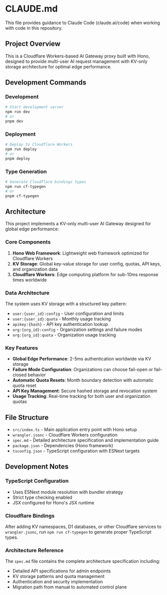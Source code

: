 # CLAUDE.md

This file provides guidance to Claude Code (claude.ai/code) when working with code in this repository.

## Project Overview

This is a Cloudflare Workers-based AI Gateway proxy built with Hono, designed to provide multi-user AI request management with KV-only storage architecture for optimal edge performance.

## Development Commands

### Development
```bash
# Start development server
npm run dev
# or
pnpm dev
```

### Deployment
```bash
# Deploy to Cloudflare Workers
npm run deploy
# or  
pnpm deploy
```

### Type Generation
```bash
# Generate Cloudflare bindings types
npm run cf-typegen
# or
pnpm cf-typegen
```

## Architecture

This project implements a KV-only multi-user AI Gateway designed for global edge performance:

### Core Components

1. **Hono Web Framework**: Lightweight web framework optimized for Cloudflare Workers
2. **KV Storage**: Global key-value storage for user config, quotas, API keys, and organization data
3. **Cloudflare Workers**: Edge computing platform for sub-10ms response times worldwide

### Data Architecture

The system uses KV storage with a structured key pattern:
- `user:{user_id}:config` - User configuration and limits
- `user:{user_id}:quota` - Monthly usage tracking  
- `apikey:{hash}` - API key authentication lookup
- `org:{org_id}:config` - Organization settings and failure modes
- `org:{org_id}:quota` - Organization usage tracking

### Key Features

- **Global Edge Performance**: 2-5ms authentication worldwide via KV storage
- **Failure Mode Configuration**: Organizations can choose fail-open or fail-closed behavior
- **Automatic Quota Resets**: Month boundary detection with automatic quota reset
- **API Key Management**: Secure hashed storage and revocation system
- **Usage Tracking**: Real-time tracking for both user and organization quotas

## File Structure

- `src/index.ts` - Main application entry point with Hono setup
- `wrangler.jsonc` - Cloudflare Workers configuration
- `spec.md` - Detailed architecture specification and implementation guide
- `package.json` - Dependencies (Hono framework)
- `tsconfig.json` - TypeScript configuration with ESNext targets

## Development Notes

### TypeScript Configuration
- Uses ESNext module resolution with bundler strategy
- Strict type checking enabled
- JSX configured for Hono's JSX runtime

### Cloudflare Bindings
After adding KV namespaces, D1 databases, or other Cloudflare services to `wrangler.jsonc`, run `npm run cf-typegen` to generate proper TypeScript types.

### Architecture Reference
The `spec.md` file contains the complete architecture specification including:
- Detailed API specifications for admin endpoints
- KV storage patterns and quota management
- Authentication and security implementation
- Migration path from manual to automated control plane